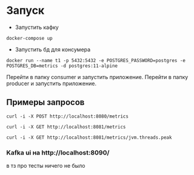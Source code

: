 # Запуск

* Запустить кафку
```shell
docker-compose up
```
* Запустить бд для консумера
```shell
docker run --name t1 -p 5432:5432 -e POSTGRES_PASSWORD=postgres -e POSTGRES_DB=metrics -d postgres:11-alpine
```
Перейти в папку consumer и запустить приложение.
Перейти в папку producer и запустить приложение.

## Примеры запросов

 ```shell
curl -i -X POST http://localhost:8080/metrics
```
  ```shell
curl -i -X GET http://localhost:8081/metrics
```

 ```shell
curl -i -X GET http://localhost:8081/metrics/jvm.threads.peak
```
### Kafka ui на http://localhost:8090/

в тз про тесты ничего не было
